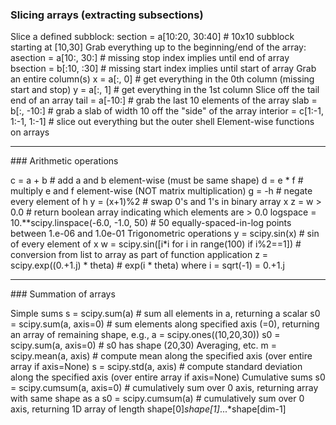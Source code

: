 ### Slicing arrays (extracting subsections)

Slice a defined subblock:
section = a[10:20, 30:40]         # 10x10 subblock starting at [10,30]
Grab everything up to the beginning/end of the array:
asection = a[10:, 30:]            # missing stop index implies until end of array
bsection = b[:10, :30]            # missing start index implies until start of array
Grab an entire column(s)
x = a[:, 0]                       # get everything in the 0th column (missing start and stop)
y = a[:, 1]                       # get everything in the 1st column
Slice off the tail end of an array
tail = a[-10:]                    # grab the last 10 elements of the array
slab = b[:, -10:]                 # grab a slab of width 10 off the "side" of the array
interior = c[1:-1, 1:-1, 1:-1]    # slice out everything but the outer shell
Element-wise functions on arrays

<hr>
### Arithmetic operations

c = a + b      # add a and b element-wise (must be same shape)
d = e * f      # multiply e and f element-wise (NOT matrix multiplication)
g = -h         # negate every element of h
y = (x+1)%2    # swap 0's and 1's in binary array x
z = w > 0.0    # return boolean array indicating which elements are > 0.0
logspace = 10.**scipy.linspace(-6.0, -1.0, 50)   # 50 equally-spaced-in-log points between 1.e-06 and 1.0e-01
Trigonometric operations
y = scipy.sin(x)                                    # sin of every element of x
w = scipy.sin([i*i for i in range(100) if i%2==1])  # conversion from list to array as part of function application
z = scipy.exp((0.+1.j) * theta)                     # exp(i * theta) where i = sqrt(-1) = 0.+1.j

<hr>
### Summation of arrays

Simple sums
s  = scipy.sum(a)             # sum all elements in a, returning a scalar
s0 = scipy.sum(a, axis=0)     # sum elements along specified axis (=0), returning an array of remaining shape, e.g.,
a  = scipy.ones((10,20,30))
s0 = scipy.sum(a, axis=0)     # s0 has shape (20,30)
Averaging, etc.
m = scipy.mean(a, axis)       # compute mean along the specified axis (over entire array if axis=None)
s = scipy.std(a, axis)        # compute standard deviation along the specified axis (over entire array if axis=None)
Cumulative sums
s0 = scipy.cumsum(a, axis=0)  # cumulatively sum over 0 axis, returning array with same shape as a
s0 = scipy.cumsum(a)          # cumulatively sum over 0 axis, returning 1D array of length shape[0]*shape[1]*...*shape[dim-1]
